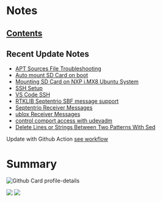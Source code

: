 <!--
**dino920135/dino920135** is a ✨ _special_ ✨ repository because its `README.md` (this file) appears on your GitHub profile.
-->
<!-- # About me -->
# Notes
## [Contents](https://dino920135.github.io/Notes/#/page/contents)
## Recent Update Notes
<!-- BLOG-POST-LIST:START -->
- [APT Sources File Troubleshooting](https://dino920135.github.io/Notes//#/page/APT%20Sources%20File%20Troubleshooting)
- [Auto mount SD Card on boot](https://dino920135.github.io/Notes//#/page/Auto%20mount%20SD%20Card%20on%20boot)
- [Mounting SD Card on NXP i.MX8 Ubuntu System](https://dino920135.github.io/Notes//#/page/Mounting%20SD%20Card%20on%20NXP%20i.MX8%20Ubuntu%20System)
- [SSH Setup](https://dino920135.github.io/Notes//#/page/SSH%20Setup)
- [VS Code SSH](https://dino920135.github.io/Notes//#/page/VS%20Code%20SSH)
- [RTKLIB Septentrio SBF message support](https://dino920135.github.io/Notes//#/page/RTKLIB%20Septentrio%20SBF%20message%20support)
- [Septentrio Receiver Messages](https://dino920135.github.io/Notes//#/page/Septentrio%20Receiver%20Messages)
- [ublox Receiver Messages](https://dino920135.github.io/Notes//#/page/ublox%20Receiver%20Messages)
- [control comport access with udevadm](https://dino920135.github.io/Notes//#/page/control%20comport%20access%20with%20udevadm)
- [Delete Lines or Strings Between Two Patterns With Sed](https://dino920135.github.io/Notes//#/page/Delete%20Lines%20or%20Strings%20Between%20Two%20Patterns%20With%20Sed)
<!-- BLOG-POST-LIST:END -->

Update with Github Action [see workflow](https://github.com/dino920135/dino920135/tree/main/.github/workflows)

# Summary
![Github Card profile-details](http://github-profile-summary-cards.vercel.app/api/cards/profile-details?username=dino920135&theme=github_dark)

![](http://github-profile-summary-cards.vercel.app/api/cards/stats?username=dino920135&theme=github_dark) ![](http://github-profile-summary-cards.vercel.app/api/cards/repos-per-language?username=dino920135&theme=github_dark)
